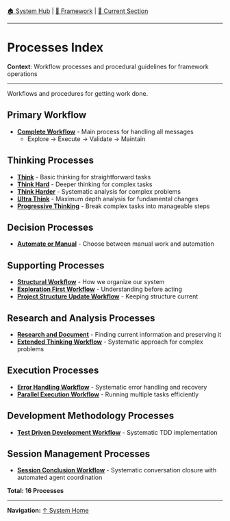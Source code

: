[🏠 System Hub](INDEX.md) | [📁 Framework](./) | [📖 Current Section](#)

---

# Processes Index

**Context**: Workflow processes and procedural guidelines for framework operations

---

Workflows and procedures for getting work done.

## Primary Workflow
- **[Complete Workflow](processes/complete-workflow.md)** - Main process for handling all messages
  - Explore → Execute → Validate → Maintain

## Thinking Processes  
- **[Think](processes/think.md)** - Basic thinking for straightforward tasks
- **[Think Hard](processes/think-hard.md)** - Deeper thinking for complex tasks
- **[Think Harder](processes/think-harder.md)** - Systematic analysis for complex problems
- **[Ultra Think](processes/ultra-think.md)** - Maximum depth analysis for fundamental changes
- **[Progressive Thinking](processes/progressive-thinking.md)** - Break complex tasks into manageable steps

## Decision Processes
- **[Automate or Manual](processes/automate-or-manual.md)** - Choose between manual work and automation

## Supporting Processes
- **[Structural Workflow](processes/structural-workflow.md)** - How we organize our system
- **[Exploration First Workflow](processes/exploration-first-workflow.md)** - Understanding before acting
- **[Project Structure Update Workflow](processes/project-structure-update-workflow.md)** - Keeping structure current

## Research and Analysis Processes
- **[Research and Document](processes/research-and-document.md)** - Finding current information and preserving it
- **[Extended Thinking Workflow](processes/extended-thinking-workflow.md)** - Systematic approach for complex problems

## Execution Processes
- **[Error Handling Workflow](processes/error-handling-workflow.md)** - Systematic error handling and recovery
- **[Parallel Execution Workflow](processes/parallel-execution-workflow.md)** - Running multiple tasks efficiently

## Development Methodology Processes
- **[Test Driven Development Workflow](processes/test-driven-development-workflow.md)** - Systematic TDD implementation

## Session Management Processes
- **[Session Conclusion Workflow](processes/session-conclusion-workflow.md)** - Systematic conversation closure with automated agent coordination

**Total: 16 Processes**

---

**Navigation:** [↑ System Home](INDEX.md)
